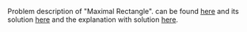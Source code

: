 Problem description of "Maximal Rectangle".  can be found [here](https://leetcode.com/problems/maximal-rectangle/) and its solution [here](https://github.com/aurimas13/Solutions-To-Problems/blob/main/LeetCode/Python%20Solutions/Maximal%20Rectangle/maximal.py) and 
the explanation with solution [here](https://leetcode.com/problems/maximal-rectangle/solutions/3107471/python-solution/).

